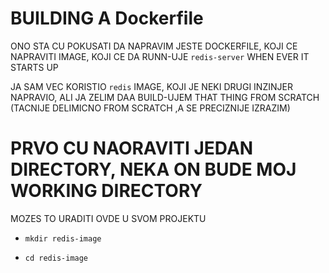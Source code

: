 # BUILDING A Dockerfile

ONO STA CU POKUSATI DA NAPRAVIM JESTE DOCKERFILE, KOJI CE NAPRAVITI IMAGE, KOJI CE DA RUNN-UJE `redis-server` WHEN EVER IT STARTS UP

JA SAM VEC KORISTIO `redis` IMAGE, KOJI JE NEKI DRUGI INZINJER NAPRAVIO, ALI JA ZELIM DAA BUILD-UJEM THAT THING FROM SCRATCH (TACNIJE DELIMICNO FROM SCRATCH ,A SE PRECIZNIJE IZRAZIM)

# PRVO CU NAORAVITI JEDAN DIRECTORY, NEKA ON BUDE MOJ WORKING DIRECTORY

MOZES TO URADITI OVDE U SVOM PROJEKTU

- `mkdir redis-image`

- `cd redis-image`